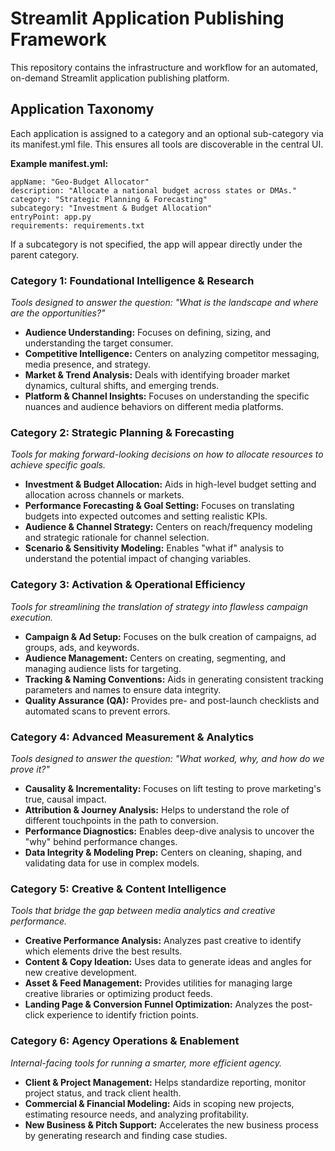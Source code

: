 # **Streamlit Application Publishing Framework**

This repository contains the infrastructure and workflow for an automated, on-demand Streamlit application publishing platform.


## **Application Taxonomy**

Each application is assigned to a category and an optional sub-category via its manifest.yml file. This ensures all tools are discoverable in the central UI.

**Example manifest.yml:**
```
appName: "Geo-Budget Allocator"
description: "Allocate a national budget across states or DMAs."
category: "Strategic Planning & Forecasting"
subcategory: "Investment & Budget Allocation"
entryPoint: app.py
requirements: requirements.txt
```

If a subcategory is not specified, the app will appear directly under the parent category.


### **Category 1: Foundational Intelligence & Research**

*Tools designed to answer the question: "What is the landscape and where are the opportunities?"*



* **Audience Understanding:** Focuses on defining, sizing, and understanding the target consumer.
* **Competitive Intelligence:** Centers on analyzing competitor messaging, media presence, and strategy.
* **Market & Trend Analysis:** Deals with identifying broader market dynamics, cultural shifts, and emerging trends.
* **Platform & Channel Insights:** Focuses on understanding the specific nuances and audience behaviors on different media platforms.


### **Category 2: Strategic Planning & Forecasting**

*Tools for making forward-looking decisions on how to allocate resources to achieve specific goals.*



* **Investment & Budget Allocation:** Aids in high-level budget setting and allocation across channels or markets.
* **Performance Forecasting & Goal Setting:** Focuses on translating budgets into expected outcomes and setting realistic KPIs.
* **Audience & Channel Strategy:** Centers on reach/frequency modeling and strategic rationale for channel selection.
* **Scenario & Sensitivity Modeling:** Enables "what if" analysis to understand the potential impact of changing variables.


### **Category 3: Activation & Operational Efficiency**

*Tools for streamlining the translation of strategy into flawless campaign execution.*



* **Campaign & Ad Setup:** Focuses on the bulk creation of campaigns, ad groups, ads, and keywords.
* **Audience Management:** Centers on creating, segmenting, and managing audience lists for targeting.
* **Tracking & Naming Conventions:** Aids in generating consistent tracking parameters and names to ensure data integrity.
* **Quality Assurance (QA):** Provides pre- and post-launch checklists and automated scans to prevent errors.


### **Category 4: Advanced Measurement & Analytics**

*Tools designed to answer the question: "What worked, why, and how do we prove it?"*



* **Causality & Incrementality:** Focuses on lift testing to prove marketing's true, causal impact.
* **Attribution & Journey Analysis:** Helps to understand the role of different touchpoints in the path to conversion.
* **Performance Diagnostics:** Enables deep-dive analysis to uncover the "why" behind performance changes.
* **Data Integrity & Modeling Prep:** Centers on cleaning, shaping, and validating data for use in complex models.


### **Category 5: Creative & Content Intelligence**

*Tools that bridge the gap between media analytics and creative performance.*



* **Creative Performance Analysis:** Analyzes past creative to identify which elements drive the best results.
* **Content & Copy Ideation:** Uses data to generate ideas and angles for new creative development.
* **Asset & Feed Management:** Provides utilities for managing large creative libraries or optimizing product feeds.
* **Landing Page & Conversion Funnel Optimization:** Analyzes the post-click experience to identify friction points.


### **Category 6: Agency Operations & Enablement**

*Internal-facing tools for running a smarter, more efficient agency.*



* **Client & Project Management:** Helps standardize reporting, monitor project status, and track client health.
* **Commercial & Financial Modeling:** Aids in scoping new projects, estimating resource needs, and analyzing profitability.
* **New Business & Pitch Support:** Accelerates the new business process by generating research and finding case studies.
